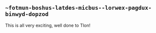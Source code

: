 ## `~fotmun-boshus-latdes-micbus--lorwex-pagdux-binwyd-dopzod`
This is all very exciting, well done to Tlon!